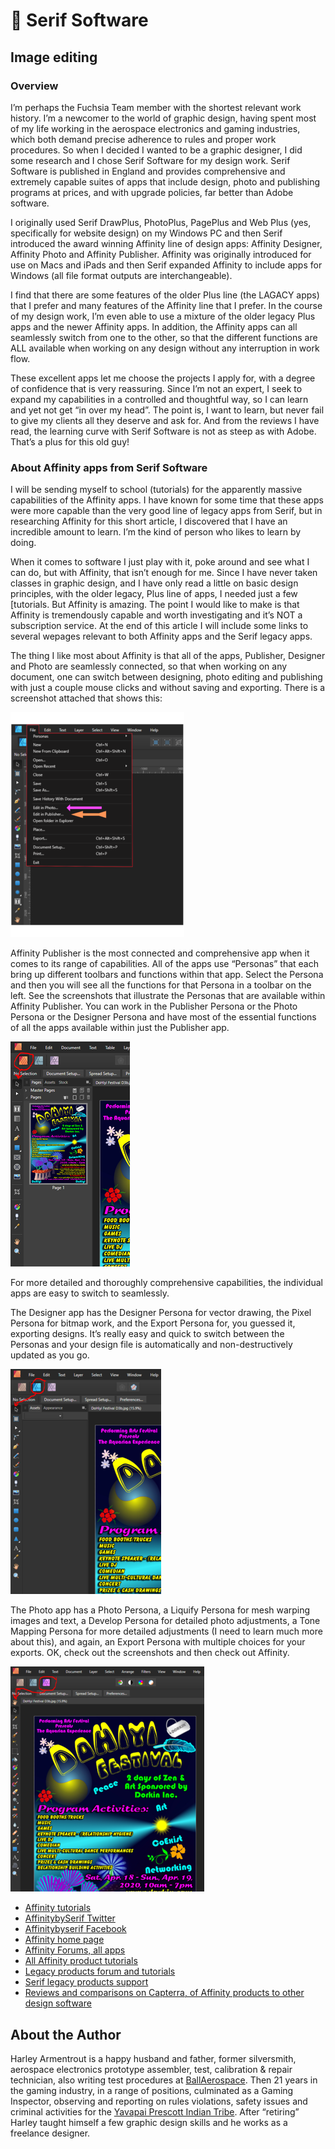 # 📙 Serif Software

## Image editing

### Overview

I’m perhaps the Fuchsia Team member with the shortest relevant work history. I’m
a newcomer to the world of graphic design, having spent most of my life working
in the aerospace electronics and gaming industries, which both demand precise
adherence to rules and proper work procedures. So when I decided I wanted to be
a graphic designer, I did some research and I chose Serif Software for my design
work. Serif Software is published in England and provides comprehensive and
extremely capable suites of apps that include design, photo and publishing
programs at prices, and with upgrade policies, far better than Adobe software.

I originally used Serif DrawPlus, PhotoPlus, PagePlus and Web Plus (yes,
specifically for website design) on my Windows PC and then Serif introduced the
award winning Affinity line of design apps: Affinity Designer, Affinity Photo
and Affinity Publisher. Affinity was originally introduced for use on Macs and
iPads and then Serif expanded Affinity to include apps for Windows (all file
format outputs are interchangeable).

I find that there are some features of the older Plus line (the LAGACY apps)
that I prefer and many features of the Affinity line that I prefer. In the
course of my design work, I’m even able to use a mixture of the older legacy
Plus apps and the newer Affinity apps. In addition, the Affinity apps can all
seamlessly switch from one to the other, so that the different functions are ALL
available when working on any design without any interruption in work flow.

These excellent apps let me choose the projects I apply for, with a degree of
confidence that is very reassuring. Since I’m not an expert, I seek to expand my
capabilities in a controlled and thoughtful way, so I can learn and yet not get
“in over my head”. The point is, I want to learn, but never fail to give my
clients all they deserve and ask for. And from the reviews I have read, the
learning curve with Serif Software is not as steep as with Adobe. That’s a plus
for this old guy!

### About Affinity apps from Serif Software

I will be sending myself to school (tutorials) for the apparently massive
capabilities of the Affinity apps. I have known for some time that these apps
were more capable than the very good line of legacy apps from Serif, but in
researching Affinity for this short article, I discovered that I have an
incredible amount to learn. I’m the kind of person who likes to learn by doing.

When it comes to software I just play with it, poke around and see what I can
do, but with Affinity, that isn’t enough for me. Since I have never taken
classes in graphic design, and I have only read a little on basic design
principles, with the older legacy, Plus line of apps, I needed just a few
[tutorials. But Affinity is amazing. The point I would like to make is that
Affinity is tremendously capable and worth investigating and it’s NOT a
subscription service. At the end of this article I will include some links to
several wepages relevant to both Affinity apps and the Serif legacy apps.

The thing I like most about Affinity is that all of the apps, Publisher,
Designer and Photo are seamlessly connected, so that when working on any
document, one can switch between designing, photo editing and publishing with
just a couple mouse clicks and without saving and exporting. There is a
screenshot attached that shows this:

![Easy Editing](_static/images/serif/easy-editing.png "Easy Editing")

Affinity Publisher is the most connected and comprehensive app when it comes to
its range of capabilities. All of the apps use “Personas” that each bring up
different toolbars and functions within that app. Select the Persona and then
you will see all the functions for that Persona in a toolbar on the left. See
the screenshots that illustrate the Personas that are available within Affinity
Publisher. You can work in the Publisher Persona or the Photo Persona or the
Designer Persona and have most of the essential functions of all the apps
available within just the Publisher app.

![Publisher Persona](_static/images/serif/publisher-persona.png "Publisher Persona")

For more detailed and thoroughly comprehensive capabilities, the individual apps
are easy to switch to seamlessly.

The Designer app has the Designer Persona for vector drawing, the Pixel Persona
for bitmap work, and the Export Persona for, you guessed it, exporting designs.
It’s really easy and quick to switch between the Personas and your design file
is automatically and non-destructively updated as you go.

![Designer Persona](_static/images/serif/designer-persona.png "Designer Persona")

The Photo app has a Photo Persona, a Liquify Persona for mesh warping images and
text, a Develop Persona for detailed photo adjustments, a Tone Mapping Persona
for more detailed adjustments (I need to learn much more about this), and again,
an Export Persona with multiple choices for your exports. OK, check out the
screenshots and then check out Affinity.

![Photo Persona](_static/images/serif/photo-persona.png "Photo Persona")

- [Affinity tutorials](https://affinity.serif.com/en-us/learn/)
- [AffinitybySerif Twitter](https://twitter.com/AffinitybySerif)
- [Affinitybyserif Facebook](https://www.facebook.com/affinitybyserif/)
- [Affinity home page](https://affinity.serif.com/en-us/)
- [Affinity Forums, all apps](https://forum.affinity.serif.com/)
- [All Affinity product tutorials](https://affinity.serif.com/en-us/learn/)
- [Legacy products forum and tutorials](https://community.serif.com/tutorials)
- [Serif legacy products support](https://community.serif.com/)
- [Reviews and comparisons on Capterra, of Affinity products to other design software](https://www.capterra.com/p/110533/WebPlus-X4/)

## About the Author

Harley Armentrout is a happy husband and father, former silversmith, aerospace
electronics prototype assembler, test, calibration & repair technician, also
writing test procedures at [BallAerospace](https://www.ball.com/aerospace). Then
21 years in the gaming industry, in a range of positions, culminated as a Gaming
Inspector, observing and reporting on rules violations, safety issues and
criminal activities for the
[Yavapai Prescott Indian Tribe](https://buckyscasino.com/). After “retiring”
Harley taught himself a few graphic design skills and he works as a freelance
designer.
